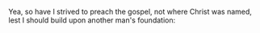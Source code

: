 Yea, so have I strived to preach the gospel, not where Christ was named, lest I should build upon another man's foundation:
